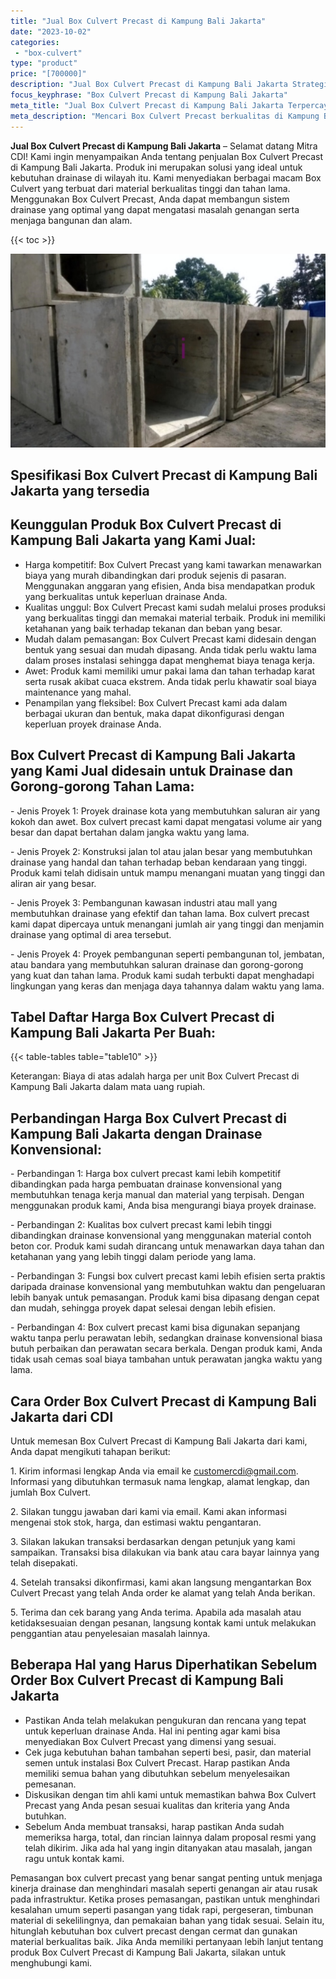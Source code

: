 ```yaml
---
title: "Jual Box Culvert Precast di Kampung Bali Jakarta"
date: "2023-10-02"
categories:
 - "box-culvert"
type: "product"
price: "[700000]"
description: "Jual Box Culvert Precast di Kampung Bali Jakarta Strategis. Box Culvert Precast ini merupakan pilihan prima dalam proyek pembangunan sebagai bahan infrastruktur yang kuat dan berkualitas tinggi. Hubungi kami untuk konsultasi mendalam."
focus_keyphrase: "Box Culvert Precast di Kampung Bali Jakarta"
meta_title: "Jual Box Culvert Precast di Kampung Bali Jakarta Terpercaya - CDI"
meta_description: "Mencari Box Culvert Precast berkualitas di Kampung Bali Jakarta? Layanan profesional kami siap membantu dengan kualitas premium. Klik untuk penawaran istimewa."
---
```


**Jual Box Culvert Precast di Kampung Bali Jakarta** – Selamat datang Mitra CDI! Kami ingin menyampaikan Anda tentang penjualan Box Culvert Precast di Kampung Bali Jakarta. Produk ini merupakan solusi yang ideal untuk kebutuhan drainase di wilayah itu. Kami menyediakan berbagai macam Box Culvert yang terbuat dari material berkualitas tinggi dan tahan lama. Menggunakan Box Culvert Precast, Anda dapat membangun sistem drainase yang optimal yang dapat mengatasi masalah genangan serta menjaga bangunan dan alam.

{{< toc >}}

![Jual Box Culvert Precast di Kampung Bali Jakarta](/images/box-culvert/box-culvert-25.jpg)

## Spesifikasi Box Culvert Precast di Kampung Bali Jakarta yang tersedia 

## Keunggulan Produk Box Culvert Precast di Kampung Bali Jakarta yang Kami Jual:

*   Harga kompetitif: Box Culvert Precast yang kami tawarkan menawarkan biaya yang murah dibandingkan dari produk sejenis di pasaran. Menggunakan anggaran yang efisien, Anda bisa mendapatkan produk yang berkualitas untuk keperluan drainase Anda.
*   Kualitas unggul: Box Culvert Precast kami sudah melalui proses produksi yang berkualitas tinggi dan memakai material terbaik. Produk ini memiliki ketahanan yang baik terhadap tekanan dan beban yang besar.
*   Mudah dalam pemasangan: Box Culvert Precast kami didesain dengan bentuk yang sesuai dan mudah dipasang. Anda tidak perlu waktu lama dalam proses instalasi sehingga dapat menghemat biaya tenaga kerja.
*   Awet: Produk kami memiliki umur pakai lama dan tahan terhadap karat serta rusak akibat cuaca ekstrem. Anda tidak perlu khawatir soal biaya maintenance yang mahal.
*   Penampilan yang fleksibel: Box Culvert Precast kami ada dalam berbagai ukuran dan bentuk, maka dapat dikonfigurasi dengan keperluan proyek drainase Anda.

## Box Culvert Precast di Kampung Bali Jakarta yang Kami Jual didesain untuk Drainase dan Gorong-gorong Tahan Lama:

\- Jenis Proyek 1: Proyek drainase kota yang membutuhkan saluran air yang kokoh dan awet. Box culvert precast kami dapat mengatasi volume air yang besar dan dapat bertahan dalam jangka waktu yang lama.

\- Jenis Proyek 2: Konstruksi jalan tol atau jalan besar yang membutuhkan drainase yang handal dan tahan terhadap beban kendaraan yang tinggi. Produk kami telah didisain untuk mampu menangani muatan yang tinggi dan aliran air yang besar.

\- Jenis Proyek 3: Pembangunan kawasan industri atau mall yang membutuhkan drainase yang efektif dan tahan lama. Box culvert precast kami dapat dipercaya untuk menangani jumlah air yang tinggi dan menjamin drainase yang optimal di area tersebut.

\- Jenis Proyek 4: Proyek pembangunan seperti pembangunan tol, jembatan, atau bandara yang membutuhkan saluran drainase dan gorong-gorong yang kuat dan tahan lama. Produk kami sudah terbukti dapat menghadapi lingkungan yang keras dan menjaga daya tahannya dalam waktu yang lama.

## Tabel Daftar Harga Box Culvert Precast di Kampung Bali Jakarta Per Buah:

{{< table-tables table="table10" >}}

Keterangan: Biaya di atas adalah harga per unit Box Culvert Precast di Kampung Bali Jakarta dalam mata uang rupiah.

## Perbandingan Harga Box Culvert Precast di Kampung Bali Jakarta dengan Drainase Konvensional:

\- Perbandingan 1: Harga box culvert precast kami lebih kompetitif dibandingkan pada harga pembuatan drainase konvensional yang membutuhkan tenaga kerja manual dan material yang terpisah. Dengan menggunakan produk kami, Anda bisa mengurangi biaya proyek drainase.

\- Perbandingan 2: Kualitas box culvert precast kami lebih tinggi dibandingkan drainase konvensional yang menggunakan material contoh beton cor. Produk kami sudah dirancang untuk menawarkan daya tahan dan ketahanan yang yang lebih tinggi dalam periode yang lama.

\- Perbandingan 3: Fungsi box culvert precast kami lebih efisien serta praktis daripada drainase konvensional yang membutuhkan waktu dan pengeluaran lebih banyak untuk pemasangan. Produk kami bisa dipasang dengan cepat dan mudah, sehingga proyek dapat selesai dengan lebih efisien.

\- Perbandingan 4: Box culvert precast kami bisa digunakan sepanjang waktu tanpa perlu perawatan lebih, sedangkan drainase konvensional biasa butuh perbaikan dan perawatan secara berkala. Dengan produk kami, Anda tidak usah cemas soal biaya tambahan untuk perawatan jangka waktu yang lama.

## Cara Order Box Culvert Precast di Kampung Bali Jakarta dari CDI

Untuk memesan Box Culvert Precast di Kampung Bali Jakarta dari kami, Anda dapat mengikuti tahapan berikut:

1\.  Kirim informasi lengkap Anda via email ke customercdi@gmail.com. Informasi yang dibutuhkan termasuk nama lengkap, alamat lengkap, dan jumlah Box Culvert.

2\.  Silakan tunggu jawaban dari kami via email. Kami akan informasi mengenai stok stok, harga, dan estimasi waktu pengantaran.

3\.  Silakan lakukan transaksi berdasarkan dengan petunjuk yang kami sampaikan. Transaksi bisa dilakukan via bank atau cara bayar lainnya yang telah disepakati.

4\.  Setelah transaksi dikonfirmasi, kami akan langsung mengantarkan Box Culvert Precast yang telah Anda order ke alamat yang telah Anda berikan.

5\.  Terima dan cek barang yang Anda terima. Apabila ada masalah atau ketidaksesuaian dengan pesanan, langsung kontak kami untuk melakukan penggantian atau penyelesaian masalah lainnya.

## Beberapa Hal yang Harus Diperhatikan Sebelum Order Box Culvert Precast di Kampung Bali Jakarta

*   Pastikan Anda telah melakukan pengukuran dan rencana yang tepat untuk keperluan drainase Anda. Hal ini penting agar kami bisa menyediakan Box Culvert Precast yang dimensi yang sesuai.
*   Cek juga kebutuhan bahan tambahan seperti besi, pasir, dan material semen untuk instalasi Box Culvert Precast. Harap pastikan Anda memiliki semua bahan yang dibutuhkan sebelum menyelesaikan pemesanan.
*   Diskusikan dengan tim ahli kami untuk memastikan bahwa Box Culvert Precast yang Anda pesan sesuai kualitas dan kriteria yang Anda butuhkan.
*   Sebelum Anda membuat transaksi, harap pastikan Anda sudah memeriksa harga, total, dan rincian lainnya dalam proposal resmi yang telah dikirim. Jika ada hal yang ingin ditanyakan atau masalah, jangan ragu untuk kontak kami.

Pemasangan box culvert precast yang benar sangat penting untuk menjaga kinerja drainase dan menghindari masalah seperti genangan air atau rusak pada infrastruktur. Ketika proses pemasangan, pastikan untuk menghindari kesalahan umum seperti pasangan yang tidak rapi, pergeseran, timbunan material di sekelilingnya, dan pemakaian bahan yang tidak sesuai. Selain itu, hitunglah kebutuhan box culvert precast dengan cermat dan gunakan material berkualitas baik. Jika Anda memiliki pertanyaan lebih lanjut tentang produk Box Culvert Precast di Kampung Bali Jakarta, silakan untuk menghubungi kami.